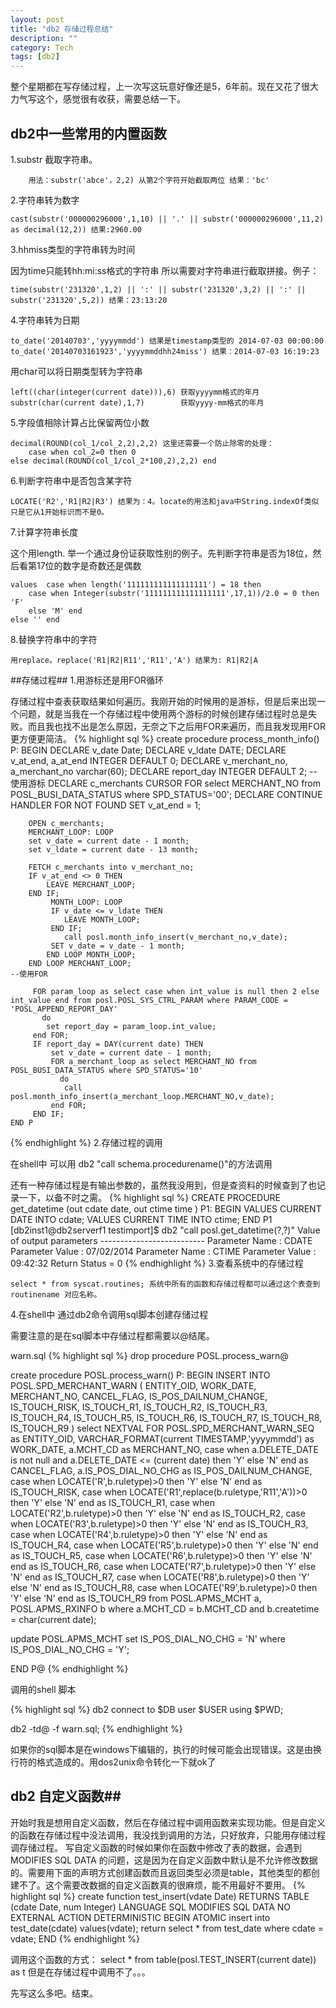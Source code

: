 ```yaml
---
layout: post
title: "db2 存储过程总结"
description: ""
category: Tech
tags: [db2]
---
```

整个星期都在写存储过程，上一次写这玩意好像还是5，6年前。现在又花了很大力气写这个，感觉很有收获，需要总结一下。

## db2中一些常用的内置函数 ##
1.substr 截取字符串。

        用法：substr('abce'，2,2) 从第2个字符开始截取两位 结果：'bc'

2.字符串转为数字

    cast(substr('000000296000',1,10) || '.' || substr('000000296000',11,2) as decimal(12,2)) 结果:2960.00

3.hhmiss类型的字符串转为时间

因为time只能转hh:mi:ss格式的字符串 所以需要对字符串进行截取拼接。例子：

    time(substr('231320',1,2) || ':' || substr('231320',3,2) || ':' || substr('231320',5,2)) 结果：23:13:20

4.字符串转为日期

    to_date('20140703','yyyymmdd') 结果是timestamp类型的 2014-07-03 00:00:00
    to_date('20140703161923','yyyymmddhh24miss') 结果：2014-07-03 16:19:23

用char可以将日期类型转为字符串

    left((char(integer(current date))),6) 获取yyyymm格式的年月
    substr(char(current date),1,7)        获取yyyy-mm格式的年月

5.字段值相除计算占比保留两位小数

    decimal(ROUND(col_1/col_2,2),2,2) 这里还需要一个防止除零的处理：
        case when col_2=0 then 0 
    else decimal(ROUND(col_1/col_2*100,2),2,2) end

6.判断字符串中是否包含某字符

    LOCATE('R2','R1|R2|R3') 结果为：4。locate的用法和java中String.indexOf类似 只是它从1开始标识而不是0。

7.计算字符串长度

这个用length. 举一个通过身份证获取性别的例子。先判断字符串是否为18位，然后看第17位的数字是奇数还是偶数

    values  case when length('111111111111111111') = 18 then 
        case when Integer(substr('111111111111111111',17,1))/2.0 = 0 then 'F'
        else 'M' end
    else '' end

8.替换字符串中的字符

    用replace。replace('R1|R2|R11','R11','A') 结果为: R1|R2|A

##存储过程##
1.用游标还是用FOR循环

存储过程中查表获取结果如何遍历。我刚开始的时候用的是游标，但是后来出现一个问题，就是当我在一个存储过程中使用两个游标的时候创建存储过程时总是失败。而且我也找不出是怎么原因，无奈之下之后用FOR来遍历，而且我发现用FOR更方便更简洁。
{% highlight sql %}
    create procedure process_month_info()
    P: BEGIN
       DECLARE v_date Date;
       DECLARE v_ldate DATE;
       DECLARE v_at_end, a_at_end INTEGER DEFAULT 0;
       DECLARE v_merchant_no, a_merchant_no varchar(60);
       DECLARE report_day INTEGER DEFAULT 2;
       --使用游标
       DECLARE c_merchants CURSOR
           FOR select MERCHANT_NO from POSL_BUSI_DATA_STATUS where SPD_STATUS='00';
        DECLARE CONTINUE HANDLER FOR NOT FOUND SET v_at_end = 1;

        OPEN c_merchants;
        MERCHANT_LOOP: LOOP
        set v_date = current date - 1 month;
        set v_ldate = current date - 13 month;

        FETCH c_merchants into v_merchant_no;
        IF v_at_end <> 0 THEN 
            LEAVE MERCHANT_LOOP;
        END IF;
             MONTH_LOOP: LOOP
             IF v_date <= v_ldate THEN
                LEAVE MONTH_LOOP;
             END IF;
                call posl.month_info_insert(v_merchant_no,v_date);
             SET v_date = v_date - 1 month;
            END LOOP MONTH_LOOP;
        END LOOP MERCHANT_LOOP;
    --使用FOR

         FOR param_loop as select case when int_value is null then 2 else int_value end from posl.POSL_SYS_CTRL_PARAM where PARAM_CODE = 'POSL_APPEND_REPORT_DAY'
           do
            set report_day = param_loop.int_value;
         end FOR;
         IF report_day = DAY(current date) THEN 
             set v_date = current date - 1 month;
             FOR a_merchant_loop as select MERCHANT_NO from POSL_BUSI_DATA_STATUS where SPD_STATUS='10'
               do
                call posl.month_info_insert(a_merchant_loop.MERCHANT_NO,v_date);
             end FOR;
         END IF;
    END P
{% endhighlight %}
2.存储过程的调用

在shell中 可以用 db2 "call schema.procedurename()"的方法调用

还有一种存储过程是有输出参数的，虽然我没用到，但是查资料的时候查到了也记录一下，以备不时之需。
{% highlight sql %}
        CREATE PROCEDURE get_datetime (out cdate date, out ctime time )
    	P1: BEGIN
    	     VALUES CURRENT DATE INTO cdate;
    	     VALUES CURRENT TIME INTO ctime;
    	END P1
        [db2inst1@db2serverf1 testimport]$ db2 "call posl.get_datetime(?,?)"
    	  Value of output parameters
    	  --------------------------
    	  Parameter Name  : CDATE
    	  Parameter Value : 07/02/2014
    	  Parameter Name  : CTIME
    	  Parameter Value : 09:42:32
    	  Return Status = 0
{% endhighlight %}
3.查看系统中的存储过程

    select * from syscat.routines; 系统中所有的函数和存储过程都可以通过这个表查到 routinename 对应名称。

4.在shell中 通过db2命令调用sql脚本创建存储过程

需要注意的是在sql脚本中存储过程都需要以@结尾。

warn.sql
{% highlight sql %}
drop procedure POSL.process_warn@

create procedure POSL.process_warn()
P: BEGIN
INSERT
INTO
    POSL.SPD_MERCHANT_WARN
    (
        ENTITY_OID,
        WORK_DATE,
        MERCHANT_NO,
        CANCEL_FLAG,
        IS_POS_DAILNUM_CHANGE,
        IS_TOUCH_RISK,
        IS_TOUCH_R1,
        IS_TOUCH_R2,
        IS_TOUCH_R3,
        IS_TOUCH_R4,
        IS_TOUCH_R5,
        IS_TOUCH_R6,
        IS_TOUCH_R7,
        IS_TOUCH_R8,
        IS_TOUCH_R9
    )
select 
NEXTVAL FOR POSL.SPD_MERCHANT_WARN_SEQ as ENTITY_OID,
VARCHAR_FORMAT(current TIMESTAMP,'yyyymmdd') as WORK_DATE,
a.MCHT_CD as MERCHANT_NO,
case when a.DELETE_DATE is not null and a.DELETE_DATE <= (current date) then 'Y' else 'N' end as CANCEL_FLAG,
a.IS_POS_DIAL_NO_CHG as IS_POS_DAILNUM_CHANGE,
case when LOCATE('R',b.ruletype)>0 then 'Y' else 'N' end as IS_TOUCH_RISK, 
case when LOCATE('R1',replace(b.ruletype,'R11','A'))>0 then 'Y' else 'N' end as IS_TOUCH_R1,
case when LOCATE('R2',b.ruletype)>0 then 'Y' else 'N' end as IS_TOUCH_R2,
case when LOCATE('R3',b.ruletype)>0 then 'Y' else 'N' end as IS_TOUCH_R3,
case when LOCATE('R4',b.ruletype)>0 then 'Y' else 'N' end as IS_TOUCH_R4,
case when LOCATE('R5',b.ruletype)>0 then 'Y' else 'N' end as IS_TOUCH_R5,
case when LOCATE('R6',b.ruletype)>0 then 'Y' else 'N' end as IS_TOUCH_R6,
case when LOCATE('R7',b.ruletype)>0 then 'Y' else 'N' end as IS_TOUCH_R7,
case when LOCATE('R8',b.ruletype)>0 then 'Y' else 'N' end as IS_TOUCH_R8,
case when LOCATE('R9',b.ruletype)>0 then 'Y' else 'N' end as IS_TOUCH_R9
from POSL.APMS_MCHT a, POSL.APMS_RXINFO b where a.MCHT_CD = b.MCHT_CD 
and b.createtime = char(current date);

update POSL.APMS_MCHT set IS_POS_DIAL_NO_CHG = 'N' where IS_POS_DIAL_NO_CHG = 'Y';
    
END P@
{% endhighlight %}

调用的shell 脚本

{% highlight sql %}
db2 connect to $DB user $USER using $PWD;

db2  -td@ -f warn.sql;
{% endhighlight %}

如果你的sql脚本是在windows下编辑的，执行的时候可能会出现错误。这是由换行符的格式造成的。用dos2unix命令转化一下就ok了


## db2 自定义函数##
开始时我是想用自定义函数，然后在存储过程中调用函数来实现功能。但是自定义的函数在存储过程中没法调用，我没找到调用的方法，只好放弃，只能用存储过程调存储过程。
写自定义函数的时候如果你在函数中修改了表的数据，会遇到MODIFIES SQL DATA 的问题，这是因为在自定义函数中默认是不允许修改数据的。需要用下面的声明方式创建函数而且返回类型必须是table，其他类型的都创建不了。这个需要改数据的自定义函数真的很麻烦，能不用最好不要用。
{% highlight sql %}
create function test_insert(vdate Date)
	RETURNS TABLE (cdate Date,
	                    num Integer)
	     LANGUAGE SQL
	     MODIFIES SQL DATA
	     NO EXTERNAL ACTION
	     DETERMINISTIC
	     BEGIN ATOMIC
	     insert into test_date(cdate) values(vdate);
	return select * from test_date where cdate = vdate;
	END
{% endhighlight %}

调用这个函数的方式： select * from table(posl.TEST_INSERT(current date))  as t
但是在存储过程中调用不了。。。


先写这么多吧。结束。


